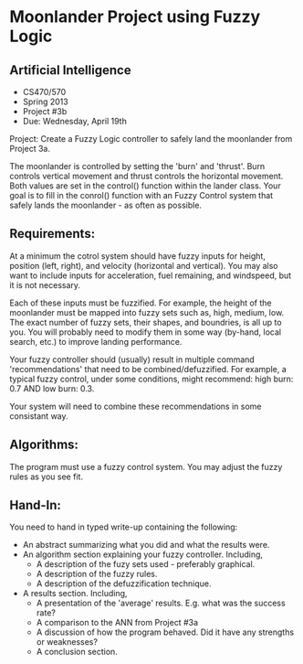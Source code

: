 Moonlander Project using Fuzzy Logic
==================
Artificial Intelligence 
-----------------------
* CS470/570 
* Spring 2013
* Project #3b
* Due: Wednesday, April 19th

Project: Create a Fuzzy Logic controller to safely land the moonlander from Project 3a.

The moonlander is controlled by setting the 'burn' and 'thrust'. Burn controls vertical movement and thrust controls the horizontal movement. Both values are set in the control() function within the lander class. Your goal is to fill in the conrol() function with an Fuzzy Control system that safely lands the moonlander - as often as possible.

Requirements:
-------------
At a minimum the cotrol system should have fuzzy inputs for height, position (left, right), and velocity (horizontal and vertical). You may also want to include inputs for acceleration, fuel remaining, and windspeed, but it is not necessary.

Each of these inputs must be fuzzified. For example, the height of the moonlander must be mapped into fuzzy sets such as, high, medium, low. The exact number of fuzzy sets, their shapes, and boundries, is all up to you. You will probably need to modify them in some way (by-hand, local search, etc.) to improve landing performance.

Your fuzzy controller should (usually) result in multiple command 'recommendations' that need to be combined/defuzzified. For example, a typical fuzzy control, under some conditions, might recommend: high burn: 0.7 AND low burn: 0.3.

Your system will need to combine these recommendations in some consistant way.

Algorithms:
-----------
The program must use a fuzzy control system. You may adjust the fuzzy rules as you see fit.

Hand-In:
--------
You need to hand in typed write-up containing the following:

* An abstract summarizing what you did and what the results were.
* An algorithm section explaining your fuzzy controller. Including,
    * A description of the fuzy sets used - preferably graphical.
    * A description of the fuzzy rules.
    * A description of the defuzzification technique.
* A results section. Including,
    * A presentation of the 'average' results. E.g. what was the success rate?
    * A comparison to the ANN from Project #3a
    * A discussion of how the program behaved. Did it have any strengths or weaknesses?
    * A conclusion section.
